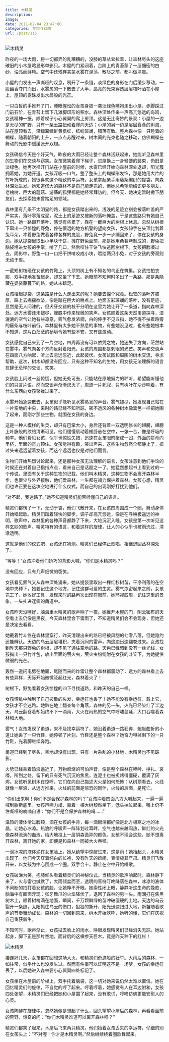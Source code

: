 ```yaml
---
title: 木精灵
description: 
image: 
date: 2011-02-04 23:47:00
categories: 梦境与幻想
url: /post/115
---
```


![木精灵](https://storage.fleek-internal.com/0a3a8890-e65e-47ce-93d7-0442b9209d38-bucket/blog/posts/2011-02/02-04/6.jpg)

昨夜的一场大雨，将一切都弄的乱糟糟的，没膝的草丛耷拉着，让森林尽头的这座破旧的小木屋略显形单影只。木屋的门紧闭着，台阶上的青苔蒙了一层细密的白纱，油亮而鲜艳。空气中还残存蒙蒙水雾在涤荡，散尽之前，都叫做清晨。

小屋的门发出一声嘶哑的叹息，咧开了一条缝，淡绿色的身影在门后缓步移动，一股幽香夺门而出，水雾忽的一下散去了大半，晶亮的光束穿透层层枝叶洒在小屋上，屋顶的露珠发出水晶般的光芒。

一只白皙的手推开了门，睡眼惺忪的女孩身披一袭淡绿色睡袍走出小屋，赤脚踩过门前石阶，在青苔上留下几滩脚印形的积水。森林深处传来一声高亢悠远的鸟鸣，女孩精神一振，顺着梯子小心翼翼的爬上房顶。这是无比奇妙的景观：小屋的一边是无尽的旷野，只有一条土路扭动着爬向天边；小屋的另一边是层层叠叠的树海，站在屋顶看去，深绿翠绿鲜黄枫红，缤纷斑斓，错落有致。整片森林像一只睡着的蝴蝶，随着朝阳的上升，一点点苏醒过来，树木间的光束也随之移动，仿佛蝴蝶在舞动的光影中缓缓张开双翅。

女孩确信今天是个好天气，昨夜的大雨已经让整个森林活跃起来，她能听见森林里的生物们在交谈与窃笑。女孩微笑着爬下梯子，进屋换上一身轻便的装束，仍旧是淡绿色。她再次推开门站在小屋前的时候，水雾已经开始向森林深处退却，阳光簇拥着她，为她开道。女孩深吸一口气，整了整头上的蝴蝶形发饰，那是她用大片的竹叶折成的，她很喜欢这个精致的幸运符。女孩拿起亲手用藤条编织的提袋，向森林深处进发。她知道偌大的森林不是自己能走完的，但她总希望能结识更多朋友，老槐树、巨大的蘑菇、游荡的狐狸都是她经常拜访的。但今天，她决定暂时撇下朋友们，去探索她未曾踏足的领域。

森林里有几条不太明显的路，都是女孩踏出来的。浅浅的足迹立刻会被落叶盖的严严实实，落叶零落成泥，泥土上的足迹又被新的落叶掩盖，于是这些路只有她自己认识。她一路踢开落叶，感觉有些累了，靠在一截巨大的树根上休息。忽然从树根下窜出一只惊惶的野兔，停在很远的地方机警的望向女孩，女孩伸手在头顶比划着兔耳朵，冲着野兔做着各种各样的鬼脸，野兔竟一步一步蹦回来了，停在女孩的身边。她从提袋里取出小半块干饼，摊在野兔面前，那是她用桑葚烤制成的，野兔把脑袋埋进女孩的手掌，啃了几口，然后咬住干饼飞快逃回树根下。女孩把脸凑过去，阴影中，野兔一口一口把干饼啃咬成小块，喂给两只小兔，对于女孩的旁观则无动于衷。

一截短树枝砸在女孩的竹鞋上，头顶的树上有不知名的鸟正在筑巢。女孩拍拍衣服，双手撑地准备起身，却又坐了下去。她眼前不知何时多出了一条路，那是条隐藏在婆娑藤蔓下的路，她从未踏足。

女孩拾起提袋，这条路是什么人走出来的呢？她要去探个究竟。松软的落叶齐膝厚，踩上去摇摇欲坠，像是踏在巨大的糕点上。地面五彩斑斓的落叶，没有足迹，显然是无人问津的，但犬牙交错的枝干分明在这里为她让开了一条道，指向森林深处。远方水雾还未褪尽，朦胧中传来轻微的笑声。女孩顺着这条天然甬道探寻，湿漉漉的空气让她有些凉意，雾气愈发浓稠，白的伸手不见五指，她不得不扶着路旁的藤条与枝叶前行。森林里有太多她不熟悉的事物，有些她没见过，也有些她根本不知道，这片白茫茫的秘境令她有些不安，又有些激动。

女孩感觉自己来到了一片空地，四周再没有可以依凭之物，她迷失了方向，茫然站在雾中。雾气向各个方向反射着阳光，女孩的周围都是刺眼的光芒。笑声和交谈声在四面八方响起，听上去忽远忽近，此起彼伏。女孩试图和周围的树木交流，寻求帮助，这次，树木却都没有回应，只有这种不知名的生物，用女孩无法理解的语言在肆无忌惮的交谈、欢笑。

女孩脸上闪过一丝惊慌，但她无处可去，只能站在原地努力的聆听，希望能听懂他们的只言片语。然而交谈声渐渐熄灭了，周遭一片死寂，只有树叶在沙沙响着，有什么东西向女孩聚拢过来了。

水雾开始急速散去，女孩似乎能听见水雾蒸发的声音。雾气褪尽，她发现自己站在一片空地的中央，来时的路已经不知所踪，密不透风的各种树木像篱笆一样把她围了起来，而刚才那些生物，就围在女孩的身边。

这是一种人模样的生灵，却只有巴掌大小，身后还背着一双透明修长的翅膀，翅膀上叶脉般的纹络清晰可见。他们缓慢扇动着翅膀悬在空中，一张一合，像是呼吸的频率。他们看见女孩，似乎也惊慌失措，迅速在女孩眼前聚成一团，外面的拼命向里挤，里面的奋力顶住。女孩觉得有趣，笑出声来，这些生物忽然全都静止了，扭过头来远远望着女孩，而这个远远也仅是对他们而言。

生物们开始热烈讨论起来，还是那种女孩无法理解的语言，女孩注意到他们争论的时候还在对着自己指指点点，看来自己是话题之一了。她猛然想起书上看到过的一个传说，里面有关于这种生物的记载，他们叫木精灵，这种生物不会离开森林半步，也很少与外界接触，他们爱森林，一生都在竭力保护着森林。女孩心想，精灵们也许正要在这块空地进行什么仪式，而自己的出现刚好打扰到他们。

“对不起，我迷路了。”她不知道精灵们能否听懂自己的语言。

精灵们都愣了一下，无动于衷，他们飞散开来，在女孩四周围成一个圈，舞动身体开始唱起歌。精灵们踏着轻快的脚步，调子却高亢悠远，像是在呼唤极遥远的神明，歌声中，森林里的各种声音都静了下来，大地沉沉入睡，女孩是第一次听见这样玄妙的歌声。精灵特有的语言，和着这样的旋律，让人的心似乎也被雨洗过，清澈透明。

这就是他们的仪式吧，女孩还在猜测。精灵们已经停止歌唱，相继退回丛林深处了。

“等等！”女孩冲着他们娇巧的背影大喊，“你们是木精灵吗？”

没有回应，只有几声细微的窃笑。

女孩看见雾气又从森林深处涌来，她从提袋里取出一棵红杉树苗，干净利落的在空地中央种下，她要记住这个地方，记住这群可爱的生灵。雾气浓密起来之前，女孩完工了，她收好工具，发现来时的路再次出现在眼前，她环视四周，记住这里的景象，一头扎进迷雾的甬道中。

女孩昨天没睡好，脑海里木精灵的歌声响了一夜。她推开木屋的门，阴云密布的天空看上去仍像是黑夜，今天森林里会下雷雨了，不知道精灵们会不会现身，但她还是决定去看看。

她戴着竹斗笠在森林里穿行，昨天清理出来的路已经被风刮的七零八落，但她隐约还能辨认。天边的乌云层层堆积，夹着沉闷的雷声，向这边迅速翻卷过来。女孩找到昨天那只野兔的树根，却不见了通往空地的路。天色已经暗到没有一丝光线，女孩掏出一只竹叶包，放出里面的萤火虫，萤火虫纷纷附在女孩的斗笠下，为她提供微弱的光芒。

轰然一道闪电劈在地面，尾随而来的炸雷让整个森林都震动了，远方的森林看上去有些异样，天际开始微微泛起红光，森林着火了！

树根下，野兔看着女孩惊惶的四下寻找道路，和昨天的自己一样。

女孩慌乱中触到了自己披散的头发，幸运符也丢了！她不能没有幸运符，戴上它，女孩才不会迷路。她趴在地上翻查每个角落，森林的另一头，火光已经染红了半边天，乌云翻卷着却始终不下一滴雨，大火在闷热的空气中呼啸蔓延，大口吞噬着森林和大地。

雾气！女孩发现了甬道，来不及找幸运符了，她沿着甬道一路狂奔，蜿蜒曲折的小道让她丢了一只竹鞋，她停顿了片刻，竹鞋还是整个森林？她奋力甩掉剩下的一只竹鞋，光着脚继续奔跑。

甬道已经到了尽头，空地却没有出现，只有一片杂乱的小林地，木精灵也不见踪影。

火势已经乘着热浪逼近了，万物燃烧的可怕声音，像是整个森林在呻吟、挣扎、哀嚎。所到之处，留下的只有死气沉沉的焦黑，连泥土也被炙烤得僵硬，覆满了灰烬。女孩听见树木在惊呼，它们在向自己描述大火是如何恐怖：从树顶看去，火线就像一层浪，从远方推来，火线的前面是惊恐的同伴，火线的后面，是死亡。

“你们出来啊！你们不是会保护森林的吗？”女孩冲着四面八方大喊起来，一遍一遍喊到歇斯底里。女孩声嘶力竭，靠着一棵大树颓然坐下，低头抽泣起来，嘴上仍不住嘶哑的喃喃自语：“你们不是会保护森林的吗……”

温热的液体滑过脸颊，滴在女孩的手背，每一滴眼泪都好像是北方极寒之地的冰晶，让她心冰凉。热浪的呼啸声一阵阵划过耳畔，空气也越来越闷热，鲜红的火光像森林流淌的血液，给大地投上一层阴森诡异的颜色。女孩不理会这些，她不想离开森林，离开她的家，即便是和森林一同被大火吞噬。

一滴冰凉的液体滴在女孩脸上，她从绝望中惊醒过来，这是雨！她抬起头，木精灵出现了。他们今天穿着纯白的长袍，没有昨天的嬉闹，表情极其严肃。精灵们飞散开来，以女孩为中心围成一个圈，双手合十，静止在空中开始唱歌。

女孩破涕为笑，抱膝仰头看着精灵们的神秘仪式。当精灵的歌声响起时，森林静下来了，火与雷也缄默了，大雨倾盆而至，透明的音符叮咚降落在森林，冰凉的液体不间断的拍打着女孩的脸，让她睁不开眼。她索性闭上眼，静静听这生命的挽歌，脑海中有画面浮现：张牙舞爪的火焰降伏了，退回了森林的另一头。雨滴打在焦黑树木上，顺着树梢滴在地面，瞬间，千万颗鲜绿的苗冲破僵硬的土地。天边的乌云裂开一条缝，太阳抓住乌云的伤口，狠狠的撕开，阳光迅速扫过大地，新苗随着歌声的节奏舞动成长。森林的一切回到原来，树木开始欢呼，她听的懂，它们在庆祝自己重获新生。

不知何时，歌声渐止，女孩拭去脸上的雨水，睁眼发现精灵们已经消失无踪。她站起身，脚下正是那片空地，而背后的这棵参天巨木，竟是昨天种下的红杉！

![木精灵](https://storage.fleek-internal.com/0a3a8890-e65e-47ce-93d7-0442b9209d38-bucket/blog/posts/2011-02/02-04/7.jpg)

接连好几天，女孩都在回想这场大火，和精灵们奇迹般的壮举。大雨后的森林，一如往常，似乎什么也没发生过。然而有件事可以证明这不是一场梦，女孩的幸运符丢了，以后她进入森林要小心翼翼四处标记了。

女孩坐在木屋前的阶梯上，双手托着脑袋，这一切对她来说仍然太难以置信。她在回忆精灵们的旋律，不自觉的哼了起来。哼着哼着，她感觉有人在耳边附和，女孩四处张望，木精灵们已经把她和小屋围了起来，没有歌词，哼唱仿佛更能安慰人的心灵。

女孩陶醉在旋律中，忽然她像是想起了什么，回头望望小屋后的森林，再看看面前的荒野，惊奇的问：“你们木精灵难道可以离开森林吗？”

精灵们都笑了起来，木屋后飞来两只精灵，他们抬着女孩丢失的幸运符，仔细的别在女孩头上：“不对喔！你才是木精灵啊。”然后继续绕着圈歌舞起来。